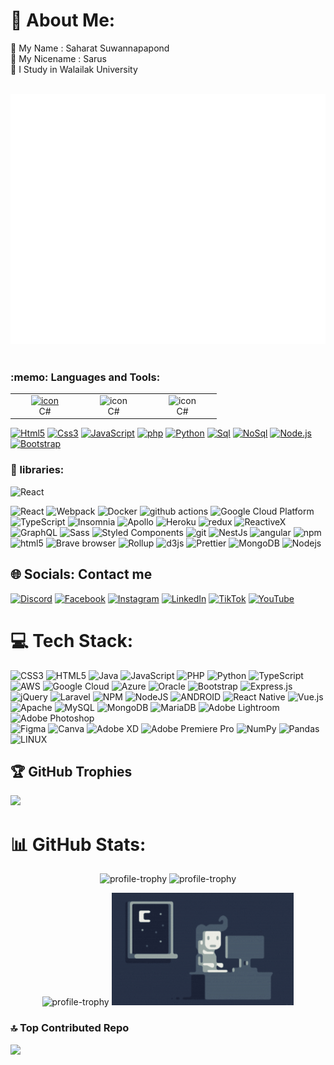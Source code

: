 # 💫 About Me:
📛 My Name : Saharat Suwannapapond<br>📖 My Nicename : Sarus<br>🏫 I Study in Walailak University<br>

<div align="center">
	<br>
	<a href="https://github.com/Sarus1997/hello-world/blame/main/hello.svg">
		<img src="hello.svg" width="800" height="400" alt="Click to see the source">
	</a>
	<br>
</div>

<br>


<h3>:memo: Languages and Tools:</h3>

<table>
	<tr>
	    <td align="center" width="96">
		    <a href="https://www.w3schools.com/html/">
	        <img src="https://techstack-generator.vercel.app/csharp-icon.svg" alt="icon" width="65" height="65" />
		    </a>
	      <br>C#
	    </td>
	    <td align="center" width="96">
	        <img src="https://techstack-generator.vercel.app/csharp-icon.svg" alt="icon" width="65" height="65" />
	      <br>C#
		 <td align="center" width="96">
	        <img src="https://techstack-generator.vercel.app/csharp-icon.svg" alt="icon" width="65" height="65" />
	      <br>C#
	    </td>
	</tr>
</table>

<p>
	<a href="https://www.w3schools.com/html/"><img alt="Html5" src="https://img.icons8.com/?size=256&id=D2Hi2VkJSi33&format=png" width="50"></a>
	<a href="https://www.w3schools.com/css/"><img alt="Css3" src="https://img.icons8.com/?size=80&id=YjeKwnSQIBUq&format=png" width="50"></a>
	<a href="https://www.w3schools.com/js/"><img alt="JavaScript" src="https://img.icons8.com/?size=256&id=PXTY4q2Sq2lG&format=png" width="50"></a>
 	<a href="https://www.w3schools.com/php/"><img alt="php" src="https://img.icons8.com/?size=256&id=ew5sPNbvz6Dw&format=png" width="50"></a>
 	<a href="https://www.python.org/"><img alt="Python" src="https://techstack-generator.vercel.app/python-icon.svg" width="50"></a>
 	<a href="https://www.w3schools.com/sql/"><img alt="Sql" src="https://img.icons8.com/?size=256&id=13406&format=png" width="50"></a>
 	<a href="https://www.mongodb.com/nosql-explained"><img alt="NoSql" src="https://img.icons8.com/?size=256&id=74402&format=png" width="50""></a>
 	<a href="https://nodejs.org/en"><img alt="Node.js" src="https://img.icons8.com/?size=256&id=hsPbhkOH4FMe&format=png" width="50""></a>
  	<a href="https://getbootstrap.com/"><img alt="Bootstrap" src="https://img.icons8.com/?size=256&id=EzPCiQUqWWEa&format=png" width="50""></a>

</p>

<h3>📙 libraries:</h3>
<p>
	<img alt="React" src="https://img.shields.io/badge/-React-45b8d8?style=flat-square&logo=react&logoColor=white" />
</p>

<p>
  <img alt="React" src="https://img.shields.io/badge/-React-45b8d8?style=flat-square&logo=react&logoColor=white" />
  <img alt="Webpack" src="https://img.shields.io/badge/-Webpack-8DD6F9?style=flat-square&logo=webpack&logoColor=white" /> 
  <img alt="Docker" src="https://img.shields.io/badge/-Docker-46a2f1?style=flat-square&logo=docker&logoColor=white" />
  <img alt="github actions" src="https://img.shields.io/badge/-Github_Actions-2088FF?style=flat-square&logo=github-actions&logoColor=white" />
  <img alt="Google Cloud Platform" src="https://img.shields.io/badge/-Google_Cloud_Platform-1a73e8?style=flat-square&logo=google-cloud&logoColor=white" />
  <img alt="TypeScript" src="https://img.shields.io/badge/-TypeScript-007ACC?style=flat-square&logo=typescript&logoColor=white" />
  <img alt="Insomnia" src="https://img.shields.io/badge/-Insomnia-5849BE?style=flat-square&logo=insomnia&logoColor=white" />
  <img alt="Apollo" src="https://img.shields.io/badge/-Apollo%20GraphQL-311C87?style=flat-square&logo=apollo-graphql&logoColor=white" />
  <img alt="Heroku" src="https://img.shields.io/badge/-Heroku-430098?style=flat-square&logo=heroku&logoColor=white" />
  <img alt="redux" src="https://img.shields.io/badge/-Redux-764ABC?style=flat-square&logo=redux&logoColor=white" />
  <img alt="ReactiveX" src="https://img.shields.io/badge/-RxJs-B7178C?style=flat-square&logo=reactivex&logoColor=white" />
  <img alt="GraphQL" src="https://img.shields.io/badge/-GraphQL-E10098?style=flat-square&logo=graphql&logoColor=white" />
  <img alt="Sass" src="https://img.shields.io/badge/-Sass-CC6699?style=flat-square&logo=sass&logoColor=white" />
  <img alt="Styled Components" src="https://img.shields.io/badge/-Styled_Components-db7092?style=flat-square&logo=styled-components&logoColor=white" />
  <img alt="git" src="https://img.shields.io/badge/-Git-F05032?style=flat-square&logo=git&logoColor=white" />
  <img alt="NestJs" src="https://img.shields.io/badge/-NestJs-ea2845?style=flat-square&logo=nestjs&logoColor=white" />
  <img alt="angular" src="https://img.shields.io/badge/-Angular-DD0031?style=flat-square&logo=angular&logoColor=white" />
  <img alt="npm" src="https://img.shields.io/badge/-NPM-CB3837?style=flat-square&logo=npm&logoColor=white" />
  <img alt="html5" src="https://img.shields.io/badge/-HTML5-E34F26?style=flat-square&logo=html5&logoColor=white" />
  <img alt="Brave browser" src="https://img.shields.io/badge/-Brave_Browser-FB542B?style=flat-square&logo=brave&logoColor=white" />
  <img alt="Rollup" src="https://img.shields.io/badge/-Rollup-EC4A3F?style=flat-square&logo=rollup.js&logoColor=white" />
  <img alt="d3js" src="https://img.shields.io/badge/-D3.js-F9A03C?style=flat-square&logo=d3.js&logoColor=white" />
  <img alt="Prettier" src="https://img.shields.io/badge/-Prettier-F7B93E?style=flat-square&logo=prettier&logoColor=white" />
  <img alt="MongoDB" src="https://img.shields.io/badge/-MongoDB-13aa52?style=flat-square&logo=mongodb&logoColor=white" />
  <img alt="Nodejs" src="https://img.shields.io/badge/-Nodejs-43853d?style=flat-square&logo=Node.js&logoColor=white" />
</p>


## 🌐 Socials: Contact me

[![Discord](https://img.shields.io/badge/Discord-%237289DA.svg?logo=discord&logoColor=white)](https://discord.gg/#3541) 
[![Facebook](https://img.shields.io/badge/Facebook-%231877F2.svg?logo=Facebook&logoColor=white)](https://facebook.com/saharat.suwannapapond.7) 
[![Instagram](https://img.shields.io/badge/Instagram-%23E4405F.svg?logo=Instagram&logoColor=white)](https://instagram.com/sr_sarus_/?next=%2Fsr_sarus_%2F) 
[![LinkedIn](https://img.shields.io/badge/LinkedIn-%230077B5.svg?logo=linkedin&logoColor=white)](https://linkedin.com/in/saharat-sarus/) 
[![TikTok](https://img.shields.io/badge/TikTok-%23000000.svg?logo=TikTok&logoColor=white)](https://tiktok.com/@sarus_ss) 
[![YouTube](https://img.shields.io/badge/YouTube-%23FF0000.svg?logo=YouTube&logoColor=white)](https://youtube.com/@sr_sarus) 

# 💻 Tech Stack:
![CSS3](https://img.shields.io/badge/css3-%231572B6.svg?style=for-the-badge&logo=css3&logoColor=white) 
![HTML5](https://img.shields.io/badge/html5-%23E34F26.svg?style=for-the-badge&logo=html5&logoColor=white) 
![Java](https://img.shields.io/badge/java-%23ED8B00.svg?style=for-the-badge&logo=java&logoColor=white) 
![JavaScript](https://img.shields.io/badge/javascript-%23323330.svg?style=for-the-badge&logo=javascript&logoColor=%23F7DF1E) 
![PHP](https://img.shields.io/badge/php-%23777BB4.svg?style=for-the-badge&logo=php&logoColor=white) 
![Python](https://img.shields.io/badge/python-3670A0?style=for-the-badge&logo=python&logoColor=ffdd54) 
![TypeScript](https://img.shields.io/badge/typescript-%23007ACC.svg?style=for-the-badge&logo=typescript&logoColor=white) 
![AWS](https://img.shields.io/badge/AWS-%23FF9900.svg?style=for-the-badge&logo=amazon-aws&logoColor=white) 
![Google Cloud](https://img.shields.io/badge/Google%20Cloud-%234285F4.svg?style=for-the-badge&logo=google-cloud&logoColor=white) 
![Azure](https://img.shields.io/badge/azure-%230072C6.svg?style=for-the-badge&logo=azure-devops&logoColor=white) 
![Oracle](https://img.shields.io/badge/Oracle-F80000?style=for-the-badge&logo=oracle&logoColor=white) 
![Bootstrap](https://img.shields.io/badge/bootstrap-%23563D7C.svg?style=for-the-badge&logo=bootstrap&logoColor=white) 
![Express.js](https://img.shields.io/badge/express.js-%23404d59.svg?style=for-the-badge&logo=express&logoColor=%2361DAFB) 
![jQuery](https://img.shields.io/badge/jquery-%230769AD.svg?style=for-the-badge&logo=jquery&logoColor=white) 
![Laravel](https://img.shields.io/badge/laravel-%23FF2D20.svg?style=for-the-badge&logo=laravel&logoColor=white) 
![NPM](https://img.shields.io/badge/NPM-%23000000.svg?style=for-the-badge&logo=npm&logoColor=white) 
![NodeJS](https://img.shields.io/badge/node.js-6DA55F?style=for-the-badge&logo=node.js&logoColor=white) 
![ANDROID](https://img.shields.io/badge/android-%2320232a.svg?style=for-the-badge&logo=android&logoColor=%a4c639) 
![React Native](https://img.shields.io/badge/react_native-%2320232a.svg?style=for-the-badge&logo=react&logoColor=%2361DAFB) 
![Vue.js](https://img.shields.io/badge/vuejs-%2335495e.svg?style=for-the-badge&logo=vuedotjs&logoColor=%234FC08D) 
![Apache](https://img.shields.io/badge/apache-%23D42029.svg?style=for-the-badge&logo=apache&logoColor=white) 
![MySQL](https://img.shields.io/badge/mysql-%2300f.svg?style=for-the-badge&logo=mysql&logoColor=white) 
![MongoDB](https://img.shields.io/badge/MongoDB-%234ea94b.svg?style=for-the-badge&logo=mongodb&logoColor=white) 
![MariaDB](https://img.shields.io/badge/MariaDB-003545?style=for-the-badge&logo=mariadb&logoColor=white) 
![Adobe Lightroom](https://img.shields.io/badge/Adobe%20Lightroom-31A8FF.svg?style=for-the-badge&logo=Adobe%20Lightroom&logoColor=white) 
![Adobe Photoshop](https://img.shields.io/badge/adobephotoshop-%2331A8FF.svg?style=for-the-badge&logo=adobephotoshop&logoColor=white) 	
![Figma](https://img.shields.io/badge/figma-%23F24E1E.svg?style=for-the-badge&logo=figma&logoColor=white) 
![Canva](https://img.shields.io/badge/Canva-%2300C4CC.svg?style=for-the-badge&logo=Canva&logoColor=white) 
![Adobe XD](https://img.shields.io/badge/Adobe%20XD-470137?style=for-the-badge&logo=Adobe%20XD&logoColor=#FF61F6) 
![Adobe Premiere Pro](https://img.shields.io/badge/Adobe%20Premiere%20Pro-9999FF.svg?style=for-the-badge&logo=Adobe%20Premiere%20Pro&logoColor=white) 
![NumPy](https://img.shields.io/badge/numpy-%23013243.svg?style=for-the-badge&logo=numpy&logoColor=white) 
![Pandas](https://img.shields.io/badge/pandas-%23150458.svg?style=for-the-badge&logo=pandas&logoColor=white) 
![LINUX](https://img.shields.io/badge/Linux-FCC624?style=for-the-badge&logo=linux&logoColor=black)

## 🏆 GitHub Trophies
![](https://github-profile-trophy.vercel.app/?username=sarus1997&theme=radical&no-frame=false&no-bg=false&margin-w=4)

# 📊 GitHub Stats:
<p align="center">
  <img height="180em" src="https://github-readme-stats.vercel.app/api?username=sarus1997&theme=dark&hide_border=false&include_all_commits=true&count_private=true" alt="profile-trophy"/>
  <img height="180em" src="https://github-readme-stats.vercel.app/api/top-langs/?username=sarus1997&theme=dark&hide_border=false&include_all_commits=true&count_private=true&layout=compact" alt="profile-trophy"/>
</p>

<p align="center">
  <img height="180em" src="https://github-readme-streak-stats.herokuapp.com/?user=sarus1997&theme=dark&hide_border=false" alt="profile-trophy"/>
  <img height="180em" alt="Night Coding" src="https://raw.githubusercontent.com/AVS1508/AVS1508/master/assets/Night-Coding.gif"/>
</p>



### 🔝 Top Contributed Repo
![](https://github-contributor-stats.vercel.app/api?username=sarus1997&limit=5&theme=radical&combine_all_yearly_contributions=true)



